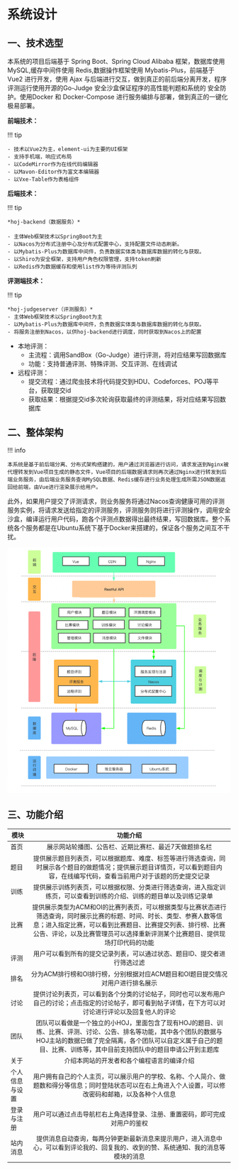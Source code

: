 # 系统设计

## 一、技术选型

本系统的项目后端基于 Spring Boot、Spring Cloud Alibaba 框架，数据库使用 MySQL,缓存中间件使用 Redis,数据操作框架使用 Mybatis-Plus，前端基于 Vue2 进行开发，使用 Ajax 与后端进行交互，做到真正的前后端分离开发，程序评测运行使用开源的Go-Judge 安全沙盒保证程序的高性能判题和系统的 安全防护。使用Docker 和 Docker-Compose 进行服务编排与部署，做到真正的一键化极易部署。

**前端技术：**

!!! tip

    - 技术以Vue2为主，element-ui为主要的UI框架
    - 支持手机端，响应式布局
    - 以CodeMirror作为在线代码编辑器
    - 以Mavon-Editor作为富文本编辑器
    - 以Vxe-Table作为表格组件



**后端技术：**

!!! tip

    *hoj-backend（数据服务）*

    - 主体Web框架技术以SpringBoot为主
    - 以Nacos为分布式注册中心及分布式配置中心，支持配置文件动态刷新。
    - 以Mybatis-Plus为数据库中间件，负责数据实体类与数据库数据的转化与获取。
    - 以Shiro为安全框架，支持用户角色权限管理，支持token刷新
    - 以Redis作为数据缓存和使用list作为等待评测队列



**评测端技术：**

!!! tip

    *hoj-judgeserver（评测服务）*
    - 主体Web框架技术以SpringBoot为主
    - 以Mybatis-Plus为数据库中间件，负责数据实体类与数据库数据的转化与获取。
    - 将服务注册到Nacos，以供hoj-backend进行调度，同时获取到Nacos上的配置

- 本地评测：
  - 主流程：调用SandBox（Go-Judge）进行评测，将对应结果写回数据库
  - 功能：支持普通评测、特殊评测、交互评测、在线调试
- 远程评测：
  - 提交流程：通过爬虫技术将代码提交到HDU、Codeforces、POJ等平台，获取提交id
  - 获取结果：根据提交id多次轮询获取最终的评测结果，将对应结果写回数据库



## 二、整体架构

!!! info

    本系统是基于前后端分离、分布式架构搭建的，用户通过浏览器进行访问，请求发送到Nginx被代理转发到Vue项目生成的静态文件，Vue项目的后端数据请求则再次通过Nginx进行转发到后端业务服务，由后端业务服务查询MySQL数据、Redis缓存进行业务处理生成所需JSON数据返回给前端，由Vue进行渲染展示给用户。



此外，如果用户提交了评测请求，则业务服务将通过Nacos查询健康可用的评测服务实例，将请求发送给指定的评测服务，评测服务则将进行评测操作，调用安全沙盒，编译运行用户代码，跑各个评测点数据得出最终结果，写回数据库。整个系统各个服务都是在Ubuntu系统下基于Docker来搭建的，保证各个服务之间互不干扰。

![系统架构图](../../resource/img/sys_architecture.png)

## 三、功能介绍

| 模块      |                   功能介绍                   |
| ------- | :--------------------------------------: |
| 首页      |       展示网站轮播图、公告栏、近期比赛栏、最近7天做题排名栏        |
| 题目      | 提供展示题目列表页，可以根据题库、难度、标签等进行筛选查询，同时展示各个题目的做题情况；提供展示题目详情页，可以看到题目内容，在线编写代码，查看当前用户对于该题的历史提交记录 |
| 训练      | 提供展示训练列表页，可以根据权限、分类进行筛选查询，进入指定训练页，可以查看到训练的介绍、训练的题目单以及训练记录单 |
| 比赛      | 提供展示类型为ACM和OI的比赛列表页，可以根据类型与比赛状态进行筛选查询，同时展示比赛的标题、时间、时长、类型、参赛人数等信息；进入指定比赛，可以看到比赛题目、比赛提交列表、排行榜、比赛公告、评论，以及比赛管理员可以选择重新评测某个比赛题目、提供现场打印代码的功能 |
| 评测      |  用户可以看到所有的提交记录列表，可以通过状态、题目ID、提交者进行筛选过滤   |
| 排名      | 分为ACM排行榜和OI排行榜，分别根据对应ACM题目和OI题目提交情况对用户进行排名展示 |
| 讨论      | 提供讨论列表页，可以看到各个分类的讨论帖子，同时也可以发布用户自己的讨论；点击指定的讨论帖子，即可看到帖子详情，在下方可以对讨论进行评论以及回复他人的评论 |
| 团队      | 团队可以看做是一个独立的小HOJ，里面包含了现有HOJ的题目、训练、比赛、评测、讨论、公告、排名等功能，其中各个团队的数据与HOJ主站的数据已做了完全隔离，各个团队可以自定义属于自己的题目、比赛、训练等，其中目前支持团队中的题目申请公开到主题库 |
| 关于      |          介绍本网站的开发者和各个编程语言的编译介绍           |
| 个人信息与设置 | 用户拥有自己的个人主页，可以展示用户的学校、名称、个人简介、做题数和得分等信息；同时登陆状态可以在右上角进入个人设置，可以修改密码和邮箱，以及各种个人信息 |
| 登录与注册   |  用户可以通过点击导航栏右上角选择登录、注册、重置密码，即可完成对用户的鉴权   |
| 站内消息    | 提供消息自动查询，每两分钟更新最新消息来提示用户，进入消息中心，可以看到评论我的、回复我的、收到的赞、系统通知、我的消息等模块的消息 |